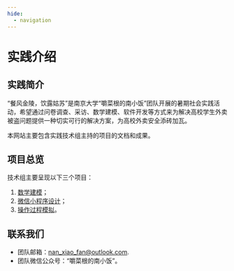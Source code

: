 ```yaml
---
hide:
  - navigation
---
```


# 实践介绍

## 实践简介

“餐风金陵，饮露姑苏”是南京大学“嚼菜根的南小饭”团队开展的暑期社会实践活动，希望通过问卷调查、采访、数学建模、软件开发等方式来为解决高校学生外卖被盗问题提供一种切实可行的解决方案，为高校外卖安全添砖加瓦。

本网站主要包含实践技术组主持的项目的文档和成果。

## 项目总览

技术组主要呈现以下三个项目：

1. [数学建模](project/mathmodeling.md)；
2. [微信小程序设计](project/wechatprogram.md)；
3. [操作过程模拟](project/ops.md)。

## 联系我们

- 团队邮箱：[nan_xiao_fan@outlook.com](mailto:nan_xiao_fan@outlook.com).
- 团队微信公众号：“嚼菜根的南小饭”。
